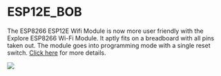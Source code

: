 # ESP12E_BOB

The ESP8266 ESP12E Wifi Module is now more user friendly with the Explore ESP8266 Wi-Fi Module. It aptly fits on a breadboard 
with all pins taken out. The module goes into programming mode with a single reset switch. 
<a href = "https://www.exploreembedded.com/product/Explore%20ESP8266%20Wi-Fi%20Module">Click here</a> for more details.

<img src="https://www.exploreembedded.com/blog/wp-content/uploads/img-collections/explore-esp8266-wifi-module/1-dsc02708.jpg">
